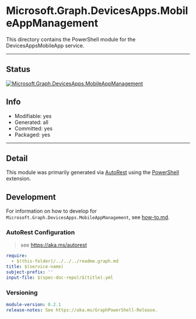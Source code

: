 <!-- region Generated -->
# Microsoft.Graph.DevicesApps.MobileAppManagement
This directory contains the PowerShell module for the DevicesAppsMobileApp service.

---
## Status
[![Microsoft.Graph.DevicesApps.MobileAppManagement](https://img.shields.io/powershellgallery/v/Microsoft.Graph.DevicesApps.MobileAppManagement.svg?style=flat-square&label=Microsoft.Graph.DevicesApps.MobileAppManagement "Microsoft.Graph.DevicesApps.MobileAppManagement")](https://www.powershellgallery.com/packages/Microsoft.Graph.DevicesApps.MobileAppManagement/)

## Info
- Modifiable: yes
- Generated: all
- Committed: yes
- Packaged: yes

---
## Detail
This module was primarily generated via [AutoRest](https://github.com/Azure/autorest) using the [PowerShell](https://github.com/Azure/autorest.powershell) extension.

## Development
For information on how to develop for `Microsoft.Graph.DevicesApps.MobileAppManagement`, see [how-to.md](how-to.md).
<!-- endregion -->

### AutoRest Configuration

> see https://aka.ms/autorest

``` yaml
require:
  - $(this-folder)/../../../readme.graph.md
title: $(service-name)
subject-prefix: ''
input-file: $(spec-doc-repo)/$(title).yml
```
### Versioning

``` yaml
module-version: 0.2.1
release-notes: See https://aka.ms/GraphPowerShell-Release.
```
